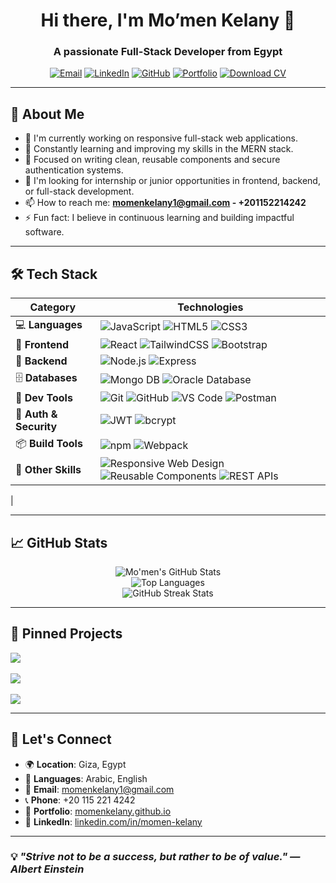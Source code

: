 
<h1 align="center">Hi there, I'm Mo’men Kelany 👋</h1>
<h3 align="center">A passionate Full-Stack Developer from Egypt</h3>

<p align="center">
  <a href="mailto:momenkelany1@gmail.com"><img src="https://img.shields.io/badge/-Email-D14836?style=for-the-badge&logo=gmail&logoColor=white" alt="Email"></a>
  <a href="https://www.linkedin.com/in/momen-kelany"><img src="https://img.shields.io/badge/-LinkedIn-0077B5?style=for-the-badge&logo=linkedin&logoColor=white" alt="LinkedIn"></a>
  <a href="https://github.com/momenkelany"><img src="https://img.shields.io/badge/-GitHub-181717?style=for-the-badge&logo=github&logoColor=white" alt="GitHub"></a>
  <a href="https://momenkelany.github.io/Momen-Kelany-Portfolio/"><img src="https://img.shields.io/badge/-Portfolio-000?style=for-the-badge&logo=firefox-browser&logoColor=white" alt="Portfolio"></a>
  <a href="https://drive.google.com/file/d/1skqfLlu3qh3nVVDDBpapbsJGHK2V09hW/view?usp=sharing"><img src="https://img.shields.io/badge/-Download_CV-4CAF50?style=for-the-badge&logo=google-drive&logoColor=white" alt="Download CV"></a>
</p>

---

## 🚀 About Me

- 🔭 I'm currently working on responsive full-stack web applications.
- 🌱 Constantly learning and improving my skills in the MERN stack.
- 🧠 Focused on writing clean, reusable components and secure authentication systems.
- 👯 I'm looking for internship or junior opportunities in frontend, backend, or full-stack development.
- 📫 How to reach me: **momenkelany1@gmail.com - +201152214242**
- ⚡ Fun fact: I believe in continuous learning and building impactful software.

---

## 🛠️ Tech Stack

| Category               | Technologies |
|------------------------|--------------|
| 💻 **Languages**       | ![JavaScript](https://img.shields.io/badge/-JavaScript-black?style=flat-square&logo=javascript) ![HTML5](https://img.shields.io/badge/-HTML5-E34F26?style=flat-square&logo=html5&logoColor=white) ![CSS3](https://img.shields.io/badge/-CSS3-1572B6?style=flat-square&logo=css3) |
| 🎨 **Frontend**        | ![React](https://img.shields.io/badge/-React-20232A?style=flat-square&logo=react) ![TailwindCSS](https://img.shields.io/badge/-TailwindCSS-38B2AC?style=flat-square&logo=tailwind-css) ![Bootstrap](https://img.shields.io/badge/-Bootstrap-563D7C?style=flat-square&logo=bootstrap) |
| 🔧 **Backend**         | ![Node.js](https://img.shields.io/badge/-Node.js-339933?style=flat-square&logo=node.js) ![Express](https://img.shields.io/badge/-Express-000000?style=flat-square&logo=express) |
| 🗄️ **Databases**       | ![Mongo DB](https://img.shields.io/badge/-MongoDB-4EA94B?style=flat-square&logo=mongodb) ![Oracle Database](https://img.shields.io/badge/-Oracle-F80000?style=flat-square&logo=oracle) |
| 🧰 **Dev Tools**       | ![Git](https://img.shields.io/badge/-Git-F05032?style=flat-square&logo=git) ![GitHub](https://img.shields.io/badge/-GitHub-181717?style=flat-square&logo=github) ![VS Code](https://img.shields.io/badge/-VS%20Code-007ACC?style=flat-square&logo=visual-studio-code) ![Postman](https://img.shields.io/badge/-Postman-FF6C37?style=flat-square&logo=postman) |
| 🔐 **Auth & Security** | ![JWT](https://img.shields.io/badge/-JWT-000000?style=flat-square&logo=jsonwebtokens) ![bcrypt](https://img.shields.io/badge/-bcrypt-563D7C?style=flat-square) |
| 📦 **Build Tools**     | ![npm](https://img.shields.io/badge/-npm-CB3837?style=flat-square&logo=npm) ![Webpack](https://img.shields.io/badge/-Webpack-8DD6F9?style=flat-square&logo=webpack) |
| 🚀 **Other Skills**    | ![Responsive Web Design](https://img.shields.io/badge/-Responsive%20Design-2196F3?style=flat-square&logo=responsive-design&logoColor=white) ![Reusable Components](https://img.shields.io/badge/-Reusable%20Components-4CAF50?style=flat-square&logo=react&logoColor=white) ![REST APIs](https://img.shields.io/badge/-REST%20APIs-FF5722?style=flat-square&logo=api&logoColor=white)
|

---

## 📈 GitHub Stats

<p align="center">
  <img src="https://github-readme-stats.vercel.app/api?username=momenkelany&show_icons=true&theme=radical" alt="Mo'men's GitHub Stats"/>
  <br/>
  <img src="https://github-readme-stats.vercel.app/api/top-langs/?username=momenkelany&layout=compact&theme=radical" alt="Top Languages"/>
  <br/>
  <img src="https://github-readme-streak-stats.herokuapp.com/?user=momenkelany&theme=radical" alt="GitHub Streak Stats"/>
</p>

---

## 📂 Pinned Projects

<p align="left">
  <a href="https://github.com/momenkelany/Momen-Kelany-Portfolio">
    <img align="center" src="https://github-readme-stats.vercel.app/api/pin/?username=momenkelany&repo=Momen-Kelany-Portfolio&theme=radical" />
  </a>
  <br/><br/>
  <a href="https://github.com/momenkelany/weather-app">
    <img align="center" src="https://github-readme-stats.vercel.app/api/pin/?username=momenkelany&repo=weather-app&theme=radical" />
  </a>
  <br/><br/>
  <a href="https://github.com/momenkelany/TV-Show-Search">
    <img align="center" src="https://github-readme-stats.vercel.app/api/pin/?username=momenkelany&repo=TV-Show-Search&theme=radical" />
  </a>
</p>

---

## 🧭 Let's Connect

- 🌍 **Location**: Giza, Egypt  
- 💬 **Languages**: Arabic, English  
- 📧 **Email**: [momenkelany1@gmail.com](mailto:momenkelany1@gmail.com)  
- 📞 **Phone**: +20 115 221 4242  
- 💼 **Portfolio**: [momenkelany.github.io](https://momenkelany.github.io/Momen-Kelany-Portfolio/)  
- 🔗 **LinkedIn**: [linkedin.com/in/momen-kelany](https://www.linkedin.com/in/momen-kelany)

---

### 💡 *"Strive not to be a success, but rather to be of value." — Albert Einstein*
